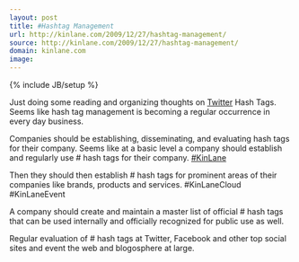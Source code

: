 ```yaml
---
layout: post
title: #Hashtag Management
url: http://kinlane.com/2009/12/27/hashtag-management/
source: http://kinlane.com/2009/12/27/hashtag-management/
domain: kinlane.com
image: 
---
```

{% include JB/setup %}<p>
     Just doing some reading and organizing thoughts on <a href="http://www.twitter.com">Twitter</a> Hash Tags. Seems like hash tag management is becoming a regular occurrence in every day business.
</p>
<p>
     Companies should be establishing, disseminating, and evaluating hash tags for their company. Seems like at a basic level a company should establish and regularly use # hash tags for their company. <a href="http://twitter.com/kinlane">#KinLane</a>
</p>
<p>
     Then they should then establish # hash tags for prominent areas of their companies like brands, products and services. #KinLaneCloud #KinLaneEvent
</p>
<p>
     A company should create and maintain a master list of official # hash tags that can be used internally and officially recognized for public use as well.
</p>
<p>
     Regular evaluation of # hash tags at Twitter, Facebook and other top social sites and event the web and blogosphere at large.
</p>